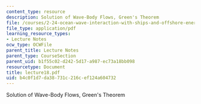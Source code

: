 ```yaml
---
content_type: resource
description: Solution of Wave-Body Flows, Green's Theorem
file: /courses/2-24-ocean-wave-interaction-with-ships-and-offshore-energy-systems-13-022-spring-2002/b4c0f1d7da38731c216cef124a604732_lecture18.pdf
file_type: application/pdf
learning_resource_types:
- Lecture Notes
ocw_type: OCWFile
parent_title: Lecture Notes
parent_type: CourseSection
parent_uid: b1f55c02-d242-5d17-a987-ec73a18bb098
resourcetype: Document
title: lecture18.pdf
uid: b4c0f1d7-da38-731c-216c-ef124a604732
---
```

Solution of Wave-Body Flows, Green's Theorem

